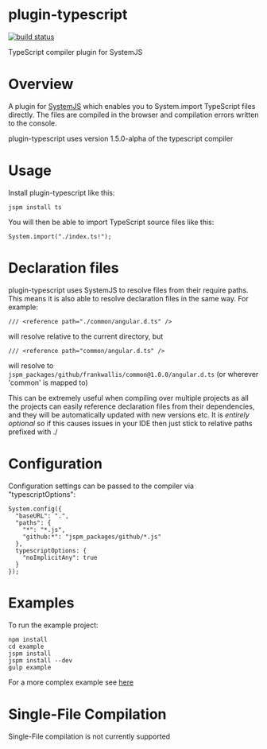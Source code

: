 plugin-typescript
============================
[![build status](https://secure.travis-ci.org/frankwallis/plugin-typescript.png?branch=master)](http://travis-ci.org/frankwallis/plugin-typescript)

TypeScript compiler plugin for SystemJS

# Overview #

A plugin for [SystemJS](https://github.com/systemjs/systemjs) which enables you to System.import TypeScript files directly. The files are compiled in the browser and compilation errors written to the console.

plugin-typescript uses version 1.5.0-alpha of the typescript compiler

# Usage #

Install plugin-typescript like this:

```
jspm install ts
```
You will then be able to import TypeScript source files like this:

```
System.import("./index.ts!");
```

# Declaration files #

plugin-typescript uses SystemJS to resolve files from their require paths. This means it is also able to resolve declaration files in the same way. For example:

```
/// <reference path="./common/angular.d.ts" />
```
will resolve relative to the current directory, but
```
/// <reference path="common/angular.d.ts" />
```
will resolve to ```jspm_packages/github/frankwallis/common@1.0.0/angular.d.ts``` (or wherever 'common' is mapped to)

This can be extremely useful when compiling over multiple projects as all the projects can easily reference declaration files from their dependencies, and they will be automatically updated with new versions etc. It is *entirely optional* so if this causes issues in your IDE then just stick to relative paths prefixed with ./

# Configuration #

Configuration settings can be passed to the compiler via "typescriptOptions":

```
System.config({
  "baseURL": ".",
  "paths": {
    "*": "*.js",
    "github:*": "jspm_packages/github/*.js"
  },
  typescriptOptions: {
    "noImplicitAny": true
  }
});
```

# Examples #

To run the example project:

```
npm install
cd example
jspm install
jspm install --dev
gulp example
```

For a more complex example see [here](https://github.com/frankwallis/tower/tree/angular2)

# Single-File Compilation #

Single-File compilation is not currently supported
